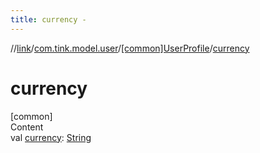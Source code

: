 ```yaml
---
title: currency -
---
```

//[link](../../index.md)/[com.tink.model.user](../index.md)/[[common]UserProfile](index.md)/[currency](currency.md)



# currency  
[common]  
Content  
val [currency](currency.md): [String](https://kotlinlang.org/api/latest/jvm/stdlib/kotlin/-string/index.html)  



